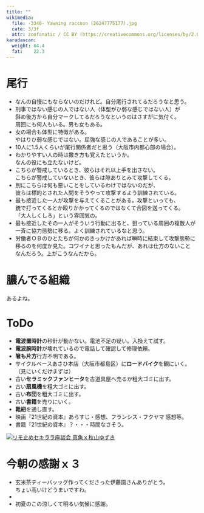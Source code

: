 ```yaml
---
title: ""
wikimedia:
  file: -3340- Yawning raccoon (26247775177).jpg
  cate: 3/3f
  attr: zoofanatic / CC BY (https://creativecommons.org/licenses/by/2.0)
karadascan:
  weight: 64.4
  fat:    22.3
---
```


# 尾行

* なんの自慢にもならないのだけれど。自分尾行されてるだろうなと思う。
* 刑事ではない感じの人ではない人（体型がひ弱な感じではない人）が  
  斜め後方から自分マークしてるだろうなというのはさすがに気付く。  
  周囲にも何人もいる。男も女もある。
* 女の場合も体型に特徴がある。  
  やはりひ弱な感じではない。屈強な感じの人であることが多い。
* 10人に1.5人くらいが尾行関係者だと思う（大阪市内都心部の場合）。  
* わかりやすい人の時は撒き方も覚えたというか。  
  なんの役にも立たないけど。
* こちらが警戒しているとき、彼らはそれ以上手を出さない。  
  こちらが警戒していないとき、彼らは隙ありとみて攻撃してくる。  
* 別にこちらは何も悪いことをしているわけではないのだが、  
  彼らは標的とされた人間をそうやって攻撃するよう訓練されている。
* 最も接近した一人が攻撃を与えてくることがある。攻撃といっても、  
  銃で打ってくるとか殴りかかってくるのではなくて合図を送ってくる。  
  「大人しくしろ」という雰囲気の。
* 最も接近したその一人がそういう行動に出ると、狙っている周囲の複数人が  
  一斉に協力態勢に移る。よく訓練されているなと思う。
* 労働者ＯＢのひとたちが何かのきっかけがあれば瞬時に結束して攻撃態勢に  
  移るのを何度か見た。コワイナと思ったもんだが、あれは仕方のないこと  
  なんだろう。上がこうなんだから。


# 膿んでる組織

あるよね。


# ToDo

* **電波置時計**の秒針が動かない。電池不足の疑い。入換えて試す。
* **電波腕時計**が壊れているので電話して確認して修理依頼。
* **箸も片方**行方不明である。
* サイクルベースあさひ本店（大阪市都島区）に**ロードバイク**を観にいく。  
  （見にいくだけまずは）
* 古い**セラミックファンヒータ**を古道具屋へ売るか粗大ゴミに出す。
* 古い**扇風機**を粗大ゴミに出す。
* 古い**布団**を粗大ゴミに出す。
* 古い**書籍**を売りにいく。
* **靴紐**を通し直す。
* 映画『21世紀の資本』あらすじ・感想、フランシス・フクヤマ 感想等。
* 書籍『21世紀の資本』？・・・時間なさそう。

[![リモ止めセキララ座談会 真魚ｘ秋山ゆずき](https://img.youtube.com/vi/_noR9rg3FRY/0.jpg)](https://www.youtube.com/watch?v=_noR9rg3FRY)


# 今朝の感謝ｘ３

* 玄米茶ティーバッッグ作ってくださった伊藤園さんありがとう。  
  ちょい高いけどうまいですわ。
* 
* 初夏のこの涼しくて明るい気候に感謝。
